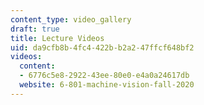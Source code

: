 ```yaml
---
content_type: video_gallery
draft: true
title: Lecture Videos
uid: da9cfb8b-4fc4-422b-b2a2-47ffcf648bf2
videos:
  content:
  - 6776c5e8-2922-43ee-80e0-e4a0a24617db
  website: 6-801-machine-vision-fall-2020
---
```

